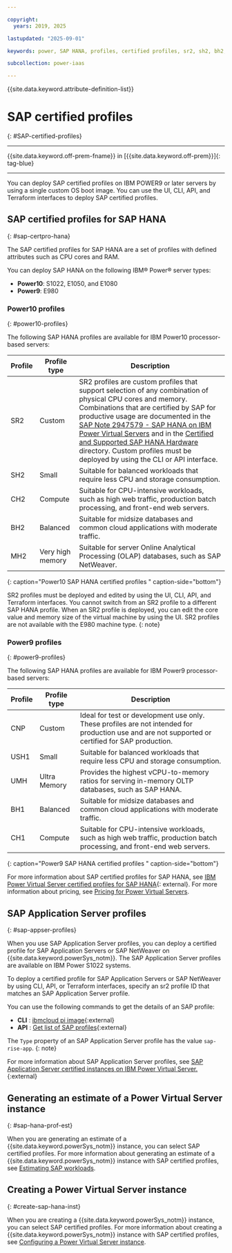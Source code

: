 ```yaml
---

copyright:
  years: 2019, 2025

lastupdated: "2025-09-01"

keywords: power, SAP HANA, profiles, certified profiles, sr2, sh2, bh2, ch2, ch1, bh1, ush1, umh

subcollection: power-iaas

---
```


{{site.data.keyword.attribute-definition-list}}



# SAP certified profiles
{: #SAP-certified-profiles}

---

{{site.data.keyword.off-prem-fname}} in [{{site.data.keyword.off-prem}}]{: tag-blue}


---







You can deploy SAP certified profiles on IBM POWER9 or later servers by using a single custom OS boot image. You can use the UI, CLI, API, and Terraform interfaces to deploy SAP certified profiles.



## SAP certified profiles for SAP HANA
{: #sap-certpro-hana}

The SAP certified profiles for SAP HANA are a set of profiles with defined attributes such as CPU cores and RAM.



You can deploy SAP HANA on the following IBM&reg; Power&reg; server types:



- **Power10**: S1022, E1050, and E1080
- **Power9**: E980









### Power10 profiles
{: #power10-profiles}

The following SAP HANA profiles are available for IBM Power10 processor-based servers:

| Profile | Profile type | Description                                                                                                                |
| ------- | ------------ | -------------------------------------------------------------------------------------------------------------------------- |
| SR2     | Custom       | SR2 profiles are custom profiles that support selection of any combination of physical CPU cores and memory. Combinations that are certified by SAP for productive usage are documented in the [SAP Note 2947579 - SAP HANA on IBM Power Virtual Servers](https://launchpad.support.sap.com/#/notes/2947579) and in the [Certified and Supported SAP HANA Hardware]( https://www.sap.com/dmc/exp/2014-09-02-hana-hardware/enEN/#/solutions?filters=v:deCertified;v:60ed2297-5cdd-4387-89c2-b0d3651d1206&sort=Latest%20Certification&sortDesc=true&id=s:2837) directory. Custom profiles must be deployed by using the CLI or API interface.         |
| SH2     | Small        | Suitable for balanced workloads that require less CPU and storage consumption.                                           |
| CH2     | Compute      | Suitable for CPU-intensive workloads, such as high web traffic, production batch processing, and front-end web servers. |
| BH2     | Balanced     | Suitable for midsize databases and common cloud applications with moderate traffic.                                      |
| MH2      | Very high memory            |  Suitable for server Online Analytical Processing (OLAP) databases, such as SAP NetWeaver.|
{: caption="Power10 SAP HANA certified profiles " caption-side="bottom"}

SR2 profiles must be deployed and edited by using the UI, CLI, API, and Terraform interfaces. You cannot switch from an SR2 profile to a different SAP HANA profile. When an SR2 profile is deployed, you can edit the core value and memory size of the virtual machine by using the UI. SR2 profiles are not available with the E980 machine type.
{: note}



### Power9 profiles
{: #power9-profiles}

The following SAP HANA profiles are available for IBM Power9 processor-based servers:

| Profile | Profile type | Description                                                                                                                                      |
| ------- | ------------ | ------------------------------------------------------------------------------------------------------------------------------------------------ |
| CNP     | Custom       | Ideal for test or development use only. These profiles are not intended for production use and are not supported or certified for SAP production. |
| USH1    | Small        | Suitable for balanced workloads that require less CPU and storage consumption.                                                                 |
| UMH     | Ultra Memory | Provides the highest vCPU-to-memory ratios for serving in-memory OLTP databases, such as SAP HANA.                                                |
| BH1     | Balanced     | Suitable for midsize databases and common cloud applications with moderate traffic.                                                            |
| CH1     | Compute      | Suitable for CPU-intensive workloads, such as high web traffic, production batch processing, and front-end web servers.                       |
{: caption="Power9 SAP HANA certified profiles " caption-side="bottom"}

For more information about SAP certified profiles for SAP HANA, see [IBM Power Virtual Server certified profiles for SAP HANA](https://cloud.ibm.com/docs/sap?topic=sap-hana-iaas-offerings-profiles-power-vs){: external}. For more information about pricing, see [Pricing for Power Virtual Servers](https://cloud.ibm.com/docs/power-iaas?topic=power-iaas-pricing-virtual-server-on-cloud).





## SAP Application Server profiles
{: #sap-appser-profiles}

When you use SAP Application Server profiles, you can deploy a certified profile for SAP Application Servers or SAP NetWeaver on {{site.data.keyword.powerSys_notm}}. The SAP Application Server profiles are available on IBM Power S1022 systems.

To deploy a certified profile for SAP Application Servers or SAP NetWeaver by using CLI, API, or Terraform interfaces, specify an sr2 profile ID that matches an SAP Application Server profile.

You can use the following commands to get the details of an SAP profile:

* **CLI** : [ibmcloud pi image](/docs/power-iaas?topic=power-iaas-power-iaas-cli-reference-v1#ibmcloud-pi-image){:external}
* **API** : [Get list of SAP profiles](/apidocs/power-cloud#pcloud-sap-getall){:external}

The `Type` property of an SAP Application Server profile has the value `sap-rise-app`.
{: note}





For more information about SAP Application Server profiles, see [SAP Application Server certified instances on IBM Power Virtual Server.](/docs/sap?topic=sap-nw-iaas-offerings-profiles-power-vs){:external}



## Generating an estimate of a Power Virtual Server instance
{: #sap-hana-prof-est}

When you are generating an estimate of a {{site.data.keyword.powerSys_notm}} instance, you can select SAP certified profiles. For more information about generating an estimate of a {{site.data.keyword.powerSys_notm}} instance with SAP certified profiles, see [Estimating SAP workloads](/docs/power-iaas?topic=power-iaas-generating-an-estimate#est-sap-workloads).


## Creating a Power Virtual Server instance
{: #create-sap-hana-inst}

When you are creating a {{site.data.keyword.powerSys_notm}} instance, you can select SAP certified profiles. For more information about creating a {{site.data.keyword.powerSys_notm}} instance with SAP certified profiles, see [Configuring a Power Virtual Server instance](/docs/power-iaas?topic=power-iaas-creating-power-virtual-server#configuring-instance).
